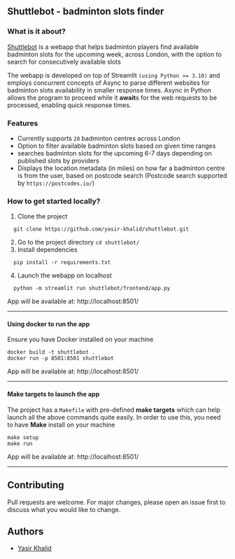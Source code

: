 ## Shuttlebot - badminton slots finder

### What is it about?
[Shuttlebot](https://shuttle-bot.onrender.com/) is a webapp that helps badminton players find 
available badminton slots for the upcoming week, across London, 
with the option to search for consecutively available slots

The webapp is developed on top of Streamlit `(using Python >= 3.10)` and employs concurrent concepts of Async to parse different websites for badminton slots availability in smaller response times. Async in Python allows the program to proceed while it **await**s for the web requests to be processed, enabling quick response times.

### Features
- Currently supports `20` badminton centres across London
- Option to filter available badminton slots based on given time ranges
- searches badminton slots for the upcoming 6-7 days depending on published slots by providers
- Displays the location metadata (in miles) on how far a badminton centre is from the user, 
  based on postcode search (Postcode search supported by `https://postcodes.io/`)

### How to get started locally?

1. Clone the project
```commandline
  git clone https://github.com/yasir-khalid/shuttlebot.git
```

2. Go to the project directory `cd shuttlebot/`
3. Install dependencies

```commandline
  pip install -r requirements.txt
```

4. Launch the webapp on localhost

```commandline
  python -m streamlit run shuttlebot/frontend/app.py
```
App will be available at: http://localhost:8501/

---
#### Using docker to run the app
Ensure you have Docker installed on your machine
```commandline
docker build -t shuttlebot .
docker run -p 8501:8501 shuttlebot
```
App will be available at: http://localhost:8501/

---

#### Make targets to launch the app
The project has a `Makefile` with pre-defined **make targets** which can help launch all the above 
commands quite easily. In order to use this, you need to have **Make** install on your machine
```commandline
make setup
make run
```
App will be available at: http://localhost:8501/

---

## Contributing

Pull requests are welcome. For major changes, please open an issue first
to discuss what you would like to change.


## Authors
- [Yasir Khalid](https://www.linkedin.com/in/yasir-khalid)

